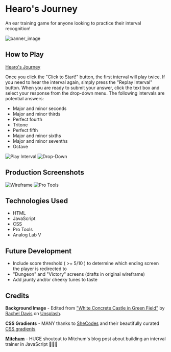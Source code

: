 # Hearo's Journey
An ear training game for anyone looking to practice their interval recognition!

![banner_image](https://i.imgur.com/zJUR1O2.png)

## How to Play
[Hearo's Journey](https://Scurrlin.github.io/Interval_Browser_Game/)

Once you click the "Click to Start!" button, the first interval will play twice. If you need to hear the interval again, simply press the "Replay Interval" button. When you are ready to submit your answer, click the text box and select your response from the drop-down menu. The following intervals are potential answers:

- Major and minor seconds
- Major and minor thirds
- Perfect fourth
- Tritone
- Perfect fifth
- Major and minor sixths
- Major and minor sevenths
- Octave

![Play Interval](https://i.imgur.com/Dz15ZIC.png)
![Drop-Down](https://i.imgur.com/gtZJLgl.png)

## Production Screenshots

![Wireframe](https://i.imgur.com/f7KMAin.png)
![Pro Tools](https://i.imgur.com/k0oIJH0.png)

## Technologies Used
* HTML
* JavaScript
* CSS
* Pro Tools
* Analog Lab V

## Future Development

* Include score threshold ( >= 5/10 ) to determine which ending screen the player is redirected to
* "Dungeon" and "Victory" screens (drafts in original wireframe)
* Add jaunty and/or cheeky tunes to taste

## Credits

**Background Image** - Edited from ["White Concrete Castle in Green Field"](https://unsplash.com/photos/tn2rBnvIl9I) by [Rachel Davis](https://unsplash.com/@rmaedavis) on [Unsplash](https://unsplash.com/).

**CSS Gradients** - MANY thanks to [SheCodes](https://www.shecodes.io/) and their beautifully curated [CSS gradients](https://gradients.shecodes.io/)

**[Mitchum](https://mitchum.blog/)** - HUGE shoutout to Mitchum's blog post about building an interval trainer in JavaScript 🙏🙏🙏
